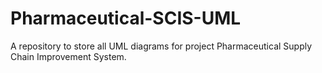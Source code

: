 # Pharmaceutical-SCIS-UML
A repository to store all UML diagrams for project Pharmaceutical Supply Chain Improvement System.
